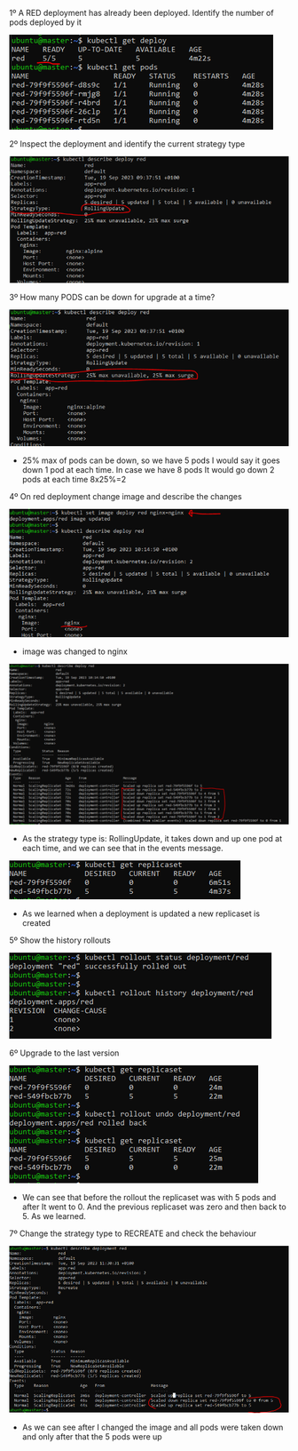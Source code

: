 1º A RED deployment has already been deployed. Identify the number of pods deployed by it

![Alt Text](/00-images/lifecycle/update.PNG)

2º Inspect the deployment and identify the current strategy type

![Alt Text](/00-images/lifecycle/update1.PNG)

3º How many PODS can be down for upgrade at a time?

![Alt Text](/00-images/lifecycle/update2.PNG)
- 25% max of pods can be down, so we have 5 pods I would say it goes down 1 pod at each time. In case we have 8 pods It would go down 2 pods at each time 8x25%=2

4º On red deployment change image and describe the changes

![Alt Text](/00-images/lifecycle/update3.PNG)
- image was changed to nginx

![Alt Text](/00-images/lifecycle/update4.PNG)
- As the strategy type is: RollingUpdate, it takes down and up one pod at each time, and we can see that in the events message.

![Alt Text](/00-images/lifecycle/update5.PNG)
- As we learned when a deployment is updated a new replicaset is created

5º Show the history rollouts

![Alt Text](/00-images/lifecycle/update6.PNG)

6º Upgrade to the last version

![Alt Text](/00-images/lifecycle/update7.PNG)
- We can see that before the rollout the replicaset was with 5 pods and after It went to 0. And the previous replicaset was zero and then back to 5. As we learned.

7º Change the strategy type to RECREATE and check the behaviour

![Alt Text](/00-images/lifecycle/update8.PNG)
- As we can see after I changed the image and all pods were taken down and only after that the 5 pods were up


